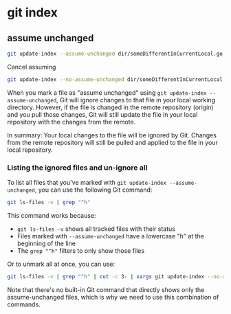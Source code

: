 # git index

## assume unchanged

```sh
git update-index --assume-unchanged dir/someDifferentInCurrentLocal.go
```

Cancel assuming

```sh
git update-index --no-assume-unchanged dir/someDifferentInCurrentLocal.go
```

When you mark a file as "assume unchanged" using `git update-index --assume-unchanged`, Git will ignore changes to that file in your local working directory. However, if the file is changed in the remote repository (origin) and you pull those changes, Git will still update the file in your local repository with the changes from the remote.

In summary:
Your local changes to the file will be ignored by Git.
Changes from the remote repository will still be pulled and applied to the file in your local repository.

### Listing the ignored files and un-ignore all

To list all files that you've marked with `git update-index --assume-unchanged`, you can use the following Git command:

```bash
git ls-files -v | grep "^h"
```

This command works because:

- `git ls-files -v` shows all tracked files with their status
- Files marked with `--assume-unchanged` have a lowercase "h" at the beginning of the line
- The `grep "^h"` filters to only show those files

Or to unmark all at once, you can use:

```bash
git ls-files -v | grep "^h" | cut -c 3- | xargs git update-index --no-assume-unchanged
```

Note that there's no built-in Git command that directly shows only the assume-unchanged files, which is why we need to use this combination of commands.
